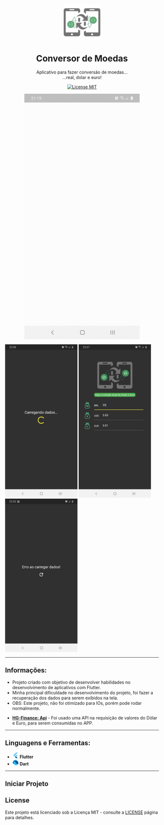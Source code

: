 <h1 align="center">
<br>
  <img src="github-screenshots/logo.png" alt="Currency" width="120">
<br>
<br>
   Conversor de Moedas 
</h1>

<p align="center"> Aplicativo para fazer conversão de moedas... <br> ...real, dolar e euro!
</p>

<p align="center">
  <a href="https://opensource.org/licenses/MIT">
    <img src="https://img.shields.io/badge/License-MIT-blue.svg" alt="License MIT">
  </a>
</p>  

[//]: # (Adicione seus gifs / imagens aqui:)

<p align="center"> 
  <img src="github-screenshots/app.gif" alt="demo" height="800"> 
</p>

<div>
  <img src="github-screenshots/loading_screen.jpeg" alt="demo" height="500">
  <img src="github-screenshots/home_screen.jpeg" alt="demo" height="500">
  <img src="github-screenshots/error_screen.jpeg" alt="demo" height="500">
</div>

<hr />

## **Informações:**
[//]: # (Descreva seu objetivo e o que foi usado no projeto:)

* Projeto criado com objetivo de desenvolver habilidades no desenvolvimento de aplicativos com Flutter.
* Minha principal dificuldade no desenvolvimento do projeto, foi fazer a recuperação dos dados para serem exibidos na tela.
* OBS: Este projeto, não foi otimizado para IOs, porém pode rodar normalmente.

- **[HG-Finance: Api](https://console.hgbrasil.com/documentation/finance)** - Foi usado uma API na requisição de valores do Dólar e Euro, para serem consumidas no APP. 

<hr />

<!-- ## **How to reach me:**
[//]: # (Adicione suas redes:)

[Instagram - Pessoal](https://www.instagram.com/dannbrandao_)

<hr /> -->

## **Linguagens e Ferramentas:**
[//]: # (Adicione os recursos do seu projeto aqui:)

- <code><img height="20" src="https://github.com/brandaoti/organizar-github/blob/main/img/flutter.png"></code> **Flutter**
- <code><img height="20" src="https://github.com/brandaoti/organizar-github/blob/main/img/dart.png"></code> **Dart**

<hr />

## Iniciar Projeto
[//]: # (Descreva aqui a forma de usar / instalar seu projeto:)

## License

Este projeto está licenciado sob a Licença MIT - consulte a [LICENSE](https://choosealicense.com/licenses/mit/) página para detalhes.
